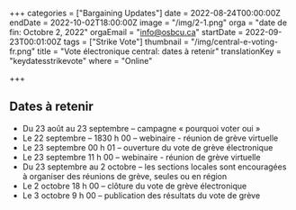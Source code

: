 +++
categories = ["Bargaining Updates"]
date = 2022-08-24T00:00:00Z
endDate = 2022-10-02T18:00:00Z
image = "/img/2-1.png"
orga = "date de fin: Octobre 2, 2022"
orgaEmail = "info@osbcu.ca"
startDate = 2022-09-23T00:01:00Z
tags = ["Strike Vote"]
thumbnail = "/img/central-e-voting-fr.png"
title = "Vote électronique central: dates à retenir"
translationKey = "keydatesstrikevote"
where = "Online"

+++
## Dates à retenir

* Du 23 août au 23 septembre – campagne « pourquoi voter oui »
* Le 22 septembre – 1830 h 00 – webinaire - réunion de grève virtuelle
* Le 23 septembre 00 h 01 – ouverture du vote de grève électronique
* Le 23 septembre 11 h 00 – webinaire  - réunion de grève virtuelle
* Du 23 septembre au 2 octobre – les sections locales sont encouragées à organiser des réunions de grève, seules ou en région
* Le 2 octobre 18 h 00 – clôture du vote de grève électronique
* Le 3 octobre 9 h 00 – publication des résultats du vote de grève